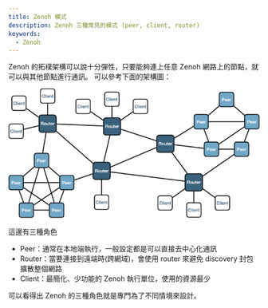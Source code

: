 ```yaml
---
title: Zenoh 模式
description: Zenoh 三種常見的模式 (peer, client, router)
keywords:
  - Zenoh
---
```


Zenoh 的拓樸架構可以說十分彈性，只要能夠連上任意 Zenoh 網路上的節點，就可以與其他節點進行通訊。
可以參考下面的架構圖：

![Zenoh topology](images/full_topology.png)

這邊有三種角色

* Peer：通常在本地端執行，一般設定都是可以直接去中心化通訊
* Router：當要連接到遠端時(跨網域)，會使用 router 來避免 discovery 封包擴散整個網路
* Client：最簡化、少功能的 Zenoh 執行單位，使用的資源最少

可以看得出 Zenoh 的三種角色就是專門為了不同情境來設計。
